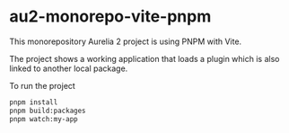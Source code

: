 # au2-monorepo-vite-pnpm

This monorepository Aurelia 2 project is using PNPM with Vite. 

The project shows a working application that loads a plugin which is also linked to another local package.  


To run the project
```bash
pnpm install
pnpm build:packages
pnpm watch:my-app
```
